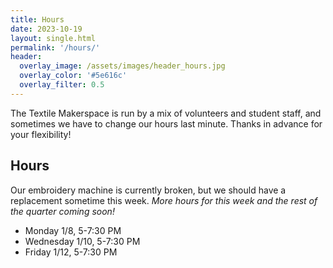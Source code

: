 ```yaml
---
title: Hours
date: 2023-10-19
layout: single.html
permalink: '/hours/'
header:
  overlay_image: /assets/images/header_hours.jpg
  overlay_color: '#5e616c'
  overlay_filter: 0.5
---
```


The Textile Makerspace is run by a mix of volunteers and student staff, and sometimes we have to change our hours last minute. Thanks in advance for your flexibility!

## Hours

Our embroidery machine is currently broken, but we should have a replacement sometime this week. _More hours for this week and the rest of the quarter coming soon!_

- Monday 1/8, 5-7:30 PM
- Wednesday 1/10, 5-7:30 PM
- Friday 1/12, 5-7:30 PM
